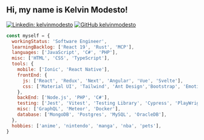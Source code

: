 <h2> Hi, my name is Kelvin Modesto! </h2>

[![Linkedin: kelvinmodesto](https://img.shields.io/badge/-kelvinmodesto-blue?style=flat-square&logo=Linkedin&logoColor=white&link=https://www.linkedin.com/in/kelvinmodesto/)](https://www.linkedin.com/in/kelvinmodesto/)
[![GitHub kelvinmodesto](https://img.shields.io/github/followers/kelvinmodesto?label=follow&style=social)](https://github.com/kelvinmodesto)

```javascript
const myself = {
  workingStatus: 'Software Engineer',
  learningBacklog: ['React 19', 'Rust', 'MCP'],
  languages: ['JavaScript', 'C#', 'PHP'],
  misc: ['HTML', 'CSS', 'TypeScript'],
  tools: {
    mobile: ['Ionic', 'React Native'],
    frontEnd: {
      js: ['React', 'Redux', 'Next', 'Angular', 'Vue', 'Svelte'],
      css: ['Material UI', 'Tailwind', 'Ant Design','Bootstrap', 'Emotion', 'SCSS']
    },
    backEnd: ['Node.js', 'PHP', 'C#'],
    testing: ['Jest', 'Vitest', 'Testing Library', 'Cypress', 'PlayWright'],
    misc: ['GraphQL', 'Meteor', 'Docker'],
    database: ['MongoDB', 'Postgres', 'MySQL', 'OracleDB'],
  },
  hobbies: ['anime', 'nintendo', 'manga', 'nba', 'pets'],
}
```
